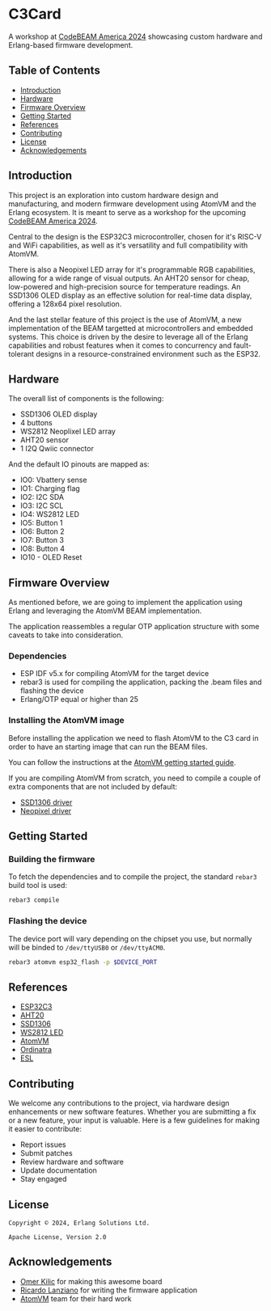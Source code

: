 # C3Card

A workshop at [CodeBEAM America 2024](https://codebeamamerica.com/)
showcasing custom hardware and Erlang-based firmware development.

## Table of Contents

  - [Introduction](#introcution)
  - [Hardware](#hardware)
  - [Firmware Overview](#firmware-overview)
  - [Getting Started](#getting-started)
  - [References](#references)
  - [Contributing](#contributing)
  - [License](#license)
  - [Acknowledgements](#acknowledgements)

## Introduction

This project is an exploration into custom hardware design and
manufacturing, and modern firmware development using AtomVM and the
Erlang ecosystem. It is meant to serve as a workshop for the upcoming
[CodeBEAM America 2024](https://codebeamamerica.com/).

Central to the design is the ESP32C3 microcontroller, chosen for it's
RISC-V and WiFi capabilities, as well as it's versatility and full
compatibility with AtomVM.

There is also a Neopixel LED array for it's programmable RGB
capabilities, allowing for a wide range of visual outputs. An AHT20
sensor for cheap, low-powered and high-precision source for
temperature readings. An SSD1306 OLED display as an effective solution
for real-time data display, offering a 128x64 pixel resolution.

And the last stellar feature of this project is the use of AtomVM, a
new implementation of the BEAM targetted at microcontrollers and
embedded systems. This choice is driven by the desire to leverage all
of the Erlang capabilities and robust features when it comes to
concurrency and fault-tolerant designs in a resource-constrained
environment such as the ESP32.

## Hardware

The overall list of components is the following:

  - SSD1306 OLED display
  - 4 buttons
  - WS2812 Neoplixel LED array
  - AHT20 sensor
  - 1 I2Q Qwiic connector

And the default IO pinouts are mapped as:

  - IO0: Vbattery sense
  - IO1: Charging flag
  - IO2: I2C SDA
  - IO3: I2C SCL
  - IO4: WS2812 LED
  - IO5: Button 1
  - IO6: Button 2
  - IO7: Button 3
  - IO8: Button 4
  - IO10 - OLED Reset

## Firmware Overview

As mentioned before, we are going to implement the application using
Erlang and leveraging the AtomVM BEAM implementation.

The application reassembles a regular OTP application structure with
some caveats to take into consideration.

### Dependencies

  - ESP IDF v5.x for compiling AtomVM for the target device
  - rebar3 is used for compiling the application, packing the .beam
    files and flashing the device
  - Erlang/OTP equal or higher than 25

### Installing the AtomVM image

Before installing the application we need to flash AtomVM to the C3
card in order to have an starting image that can run the BEAM files.

You can follow the instructions at the [AtomVM getting started
guide](https://www.atomvm.net/doc/master/getting-started-guide.html).

If you are compiling AtomVM from scratch, you need to compile a couple
of extra components that are not included by default:

  - [SSD1306 driver](https://github.com/atomvm/atomvm_ssd1306)
  - [Neopixel driver](https://github.com/atomvm/atomvm_neopixel)

## Getting Started

### Building the firmware

To fetch the dependencies and to compile the project, the standard
`rebar3` build tool is used:

```sh
rebar3 compile
```

### Flashing the device

The device port will vary depending on the chipset you use, but
normally will be binded to `/dev/ttyUSB0` or `/dev/ttyACM0`.

```sh
rebar3 atomvm esp32_flash -p $DEVICE_PORT
```

## References

  - [ESP32C3](https://www.espressif.com/sites/default/files/documentation/esp32-c3_datasheet_en.pdf)
  - [AHT20](https://asairsensors.com/wp-content/uploads/2021/09/Data-Sheet-AHT20-Humidity-and-Temperature-Sensor-ASAIR-V1.0.03.pdf)
  - [SSD1306](https://www.alldatasheet.com/datasheet-pdf/pdf/1179026/ETC2/SSD1306.html)
  - [WS2812 LED](https://www.alldatasheet.com/datasheet-pdf/pdf/553088/ETC2/WS2812.html)
  - [AtomVM](https://atomvm.net)
  - [Ordinatra](https://ordinatra.com/)
  - [ESL](http://erlang-solutions.com/)

## Contributing

We welcome any contributions to the project, via hardware design
enhancements or new software features. Whether you are submitting a
fix or a new feature, your input is valuable. Here is a few guidelines
for making it easier to contribute:

  - Report issues
  - Submit patches
  - Review hardware and software
  - Update documentation
  - Stay engaged

## License

```
Copyright © 2024, Erlang Solutions Ltd.

Apache License, Version 2.0
```

## Acknowledgements

  - [Omer Kilic](https://github.com/omerk) for making this awesome board
  - [Ricardo Lanziano](https://github.com/arpunk) for writing the firmware application
  - [AtomVM](https://atomvm.net) team for their hard work
